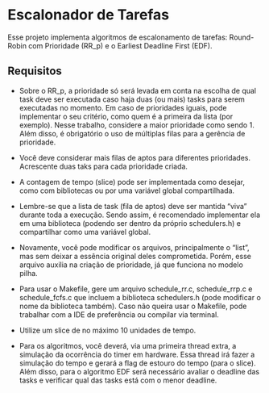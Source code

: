 # Escalonador de Tarefas

Esse projeto implementa algoritmos de escalonamento de tarefas: Round-Robin com Prioridade (RR_p) e o Earliest Deadline First (EDF).

## Requisitos

- Sobre o RR_p, a prioridade só será levada em conta na escolha de qual task deve ser executada caso haja duas (ou mais) tasks para serem executadas no momento. Em caso de prioridades iguais, pode implementar o seu critério, como quem é a primeira da lista (por exemplo). Nesse trabalho, considere a maior prioridade como sendo 1. Além disso, é obrigatório o uso de múltiplas filas para a gerência de prioridade.

- Você deve considerar mais filas de aptos para diferentes prioridades. Acrescente duas taks para cada prioridade criada.

- A contagem de tempo (slice) pode ser implementada como desejar, como com bibliotecas ou por uma variável global compartilhada.

- Lembre-se que a lista de task (fila de aptos) deve ser mantida “viva” durante toda a execução. Sendo assim, é recomendado implementar ela em uma biblioteca (podendo ser dentro da próprio schedulers.h) e compartilhar como uma variável global.

- Novamente, você pode modificar os arquivos, principalmente o “list”, mas sem deixar a essência original deles comprometida. Porém, esse arquivo auxilia na criação de prioridade, já que funciona no modelo pilha.

- Para usar o Makefile, gere um arquivo schedule_rr.c, schedule_rrp.c e schedule_fcfs.c que incluem a biblioteca schedulers.h (pode modificar o nome da biblioteca também). Caso não queira usar o Makefile, pode trabalhar com a IDE de preferência ou compilar via terminal.

- Utilize um slice de no máximo 10 unidades de tempo.

- Para os algoritmos, você deverá, via uma primeira thread extra, a simulação da ocorrência do timer em hardware. Essa thread irá fazer a simulação do tempo e gerará a flag de estouro do tempo (para o slice). Além disso, para o algoritmo EDF será necessário avaliar o deadline das tasks e verificar qual das tasks está com o menor deadline.